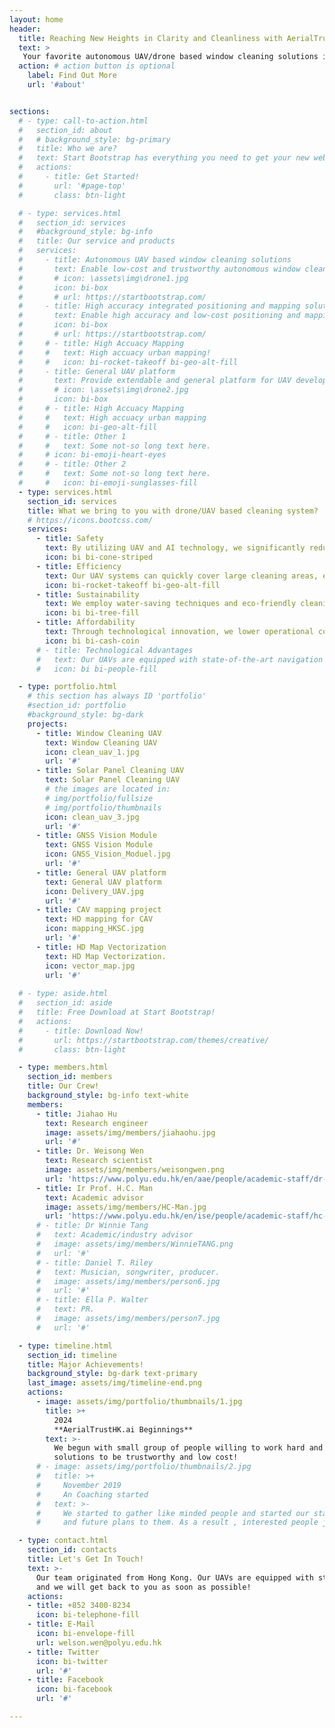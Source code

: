 ```yaml
---
layout: home
header:
  title: Reaching New Heights in Clarity and Cleanliness with AerialTrustHK.ai
  text: >
   Your favorite autonomous UAV/drone based window cleaning solutions in mega cities, such as Hong Kong. Our vision is to revolutionize the window cleaning industry with cutting-edge UAV technology, making it safer, faster, and more sustainable for urban environments.
  action: # action button is optional
    label: Find Out More
    url: '#about'


sections:
  # - type: call-to-action.html
  #   section_id: about
  #   # background_style: bg-primary
  #   title: Who we are?
  #   text: Start Bootstrap has everything you need to get your new website up and running in no time! All of the templates and themes on Start Bootstrap are open source, free to download, and easy to use. No strings attached!
  #   actions:
  #     - title: Get Started!
  #       url: '#page-top'
  #       class: btn-light

  # - type: services.html
  #   section_id: services
  #   #background_style: bg-info
  #   title: Our service and products
  #   services:
  #     - title: Autonomous UAV based window cleaning solutions
  #       text: Enable low-cost and trustworthy autonomous window cleaning and buildings cleaning in mega cities, such as Hong Kong 
  #       # icon: \assets\img\drone1.jpg
  #       icon: bi-box
  #       # url: https://startbootstrap.com/
  #     - title: High accuracy integrated positioning and mapping solutions
  #       text: Enable high accuracy and low-cost positioning and mapping service in diverse scenarios for drones with GNSS, IMU, vision and LiDAR
  #       icon: bi-box
  #       # url: https://startbootstrap.com/
  #     # - title: High Accuacy Mapping
  #     #   text: High accuacy urban mapping!
  #     #   icon: bi-rocket-takeoff bi-geo-alt-fill
  #     - title: General UAV platform
  #       text: Provide extendable and general platform for UAV developers, offering tools to design, test, and deploy UAV systems and modules 
  #       # icon: \assets\img\drone2.jpg
  #       icon: bi-box
  #     # - title: High Accuacy Mapping
  #     #   text: High accuacy urban mapping
  #     #   icon: bi-geo-alt-fill
  #     # - title: Other 1
  #     #   text: Some not-so long text here.
  #     # icon: bi-emoji-heart-eyes
  #     # - title: Other 2
  #     #   text: Some not-so long text here.
  #     #   icon: bi-emoji-sunglasses-fill
  - type: services.html
    section_id: services
    title: What we bring to you with drone/UAV based cleaning system?
    # https://icons.bootcss.com/
    services:
      - title: Safety
        text: By utilizing UAV and AI technology, we significantly reduce the risks associated with high-altitude cleaning, ensuring the safety of both workers and the public. 
        icon: bi bi-cone-striped
      - title: Efficiency
        text: Our UAV systems can quickly cover large cleaning areas, enhancing the overall efficiency of the cleaning process, based on the strong onboard sensing technologies driven by AI. 
        icon: bi-rocket-takeoff bi-geo-alt-fill
      - title: Sustainability
        text: We employ water-saving techniques and eco-friendly cleaning agents to minimize environmental impact.
        icon: bi bi-tree-fill
      - title: Affordability
        text: Through technological innovation, we lower operational costs, offering our clients competitive pricing. 
        icon: bi bi-cash-coin 
      # - title: Technological Advantages
      #   text: Our UAVs are equipped with state-of-the-art navigation systems and efficient cleaning tools, capable of operating reliably in various weather conditions, ensuring top-quality cleaning results. 
      #   icon: bi bi-people-fill 

  - type: portfolio.html
    # this section has always ID 'portfolio'
    #section_id: portfolio
    #background_style: bg-dark
    projects:
      - title: Window Cleaning UAV 
        text: Window Cleaning UAV
        icon: clean_uav_1.jpg
        url: '#'
      - title: Solar Panel Cleaning UAV
        text: Solar Panel Cleaning UAV
        # the images are located in:
        # img/portfolio/fullsize
        # img/portfolio/thumbnails
        icon: clean_uav_3.jpg
        url: '#'
      - title: GNSS Vision Module
        text: GNSS Vision Module
        icon: GNSS_Vision_Moduel.jpg
        url: '#'
      - title: General UAV platform
        text: General UAV platform
        icon: Delivery_UAV.jpg
        url: '#'
      - title: CAV mapping project
        text: HD mapping for CAV
        icon: mapping_HKSC.jpg
        url: '#'
      - title: HD Map Vectorization
        text: HD Map Vectorization.
        icon: vector_map.jpg
        url: '#'
  
  # - type: aside.html
  #   section_id: aside
  #   title: Free Download at Start Bootstrap!
  #   actions:
  #     - title: Download Now!
  #       url: https://startbootstrap.com/themes/creative/
  #       class: btn-light

  - type: members.html
    section_id: members
    title: Our Crew!
    background_style: bg-info text-white
    members:
      - title: Jiahao Hu
        text: Research engineer
        image: assets/img/members/jiahaohu.jpg
        url: '#'
      - title: Dr. Weisong Wen
        text: Research scientist
        image: assets/img/members/weisongwen.png
        url: 'https://www.polyu.edu.hk/en/aae/people/academic-staff/dr-wen-weisong/'
      - title: Ir Prof. H.C. Man
        text: Academic advisor
        image: assets/img/members/HC-Man.jpg
        url: 'https://www.polyu.edu.hk/en/ise/people/academic-staff/hc-man/'
      # - title: Dr Winnie Tang
      #   text: Academic/industry advisor
      #   image: assets/img/members/WinnieTANG.png
      #   url: '#'
      # - title: Daniel T. Riley
      #   text: Musician, songwriter, producer.
      #   image: assets/img/members/person6.jpg
      #   url: '#'
      # - title: Ella P. Walter
      #   text: PR.
      #   image: assets/img/members/person7.jpg
      #   url: '#'

  - type: timeline.html
    section_id: timeline
    title: Major Achievements!
    background_style: bg-dark text-primary
    last_image: assets/img/timeline-end.png
    actions:
      - image: assets/img/portfolio/thumbnails/1.jpg
        title: >+
          2024
          **AerialTrustHK.ai Beginnings**
        text: >-
          We begun with small group of people willing to work hard and make our
          solutions to be trustworthy and low cost!
      # - image: assets/img/portfolio/thumbnails/2.jpg
      #   title: >+
      #     November 2019
      #     An Coaching started
      #   text: >-
      #     We started to gather like minded people and started our stategies
      #     and future plans to them. As a result , interested people joined us!

  - type: contact.html
    section_id: contacts
    title: Let's Get In Touch!
    text: >-
      Our team originated from Hong Kong. Our UAVs are equipped with state-of-the-art navigation systems and efficient cleaning tools, capable of operating reliably in various weather conditions, ensuring top-quality cleaning results. Ready to start your next project with us? Give us a call or send us an email
      and we will get back to you as soon as possible!
    actions:
    - title: +852 3400-8234
      icon: bi-telephone-fill
    - title: E-Mail
      icon: bi-envelope-fill
      url: welson.wen@polyu.edu.hk
    - title: Twitter
      icon: bi-twitter
      url: '#'
    - title: Facebook
      icon: bi-facebook
      url: '#'

---
```

